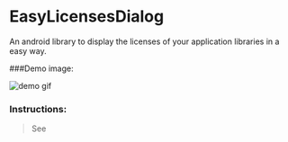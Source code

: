 # EasyLicensesDialog

An android library to display the licenses of your application libraries in a easy way.

###Demo image:

![demo gif](https://raw.githubusercontent.com/marcoscgdev/EasyLicensesDialog/master/sample/device-2016-06-21-005826.gif)

### Instructions:

>See 
